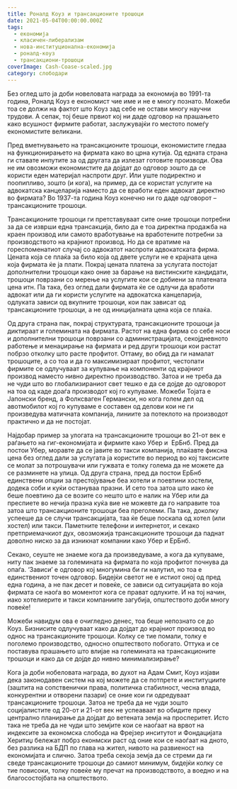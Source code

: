 ```yaml
---
title: Роналд Коуз и трансакционите трошоци
date: 2021-05-04T00:00:00.000Z
tags:
  - економија
  - класичен-либерализам
  - нова-институционална-економија
  - роналд-коуз
  - трансакциони-трошоци
coverImage: Cash-Coase-scaled.jpg
category: слободари
---
```


Без оглед што ја доби новеловата награда за економија во 1991-та година, Роналд Коуз е економист чие име и не е многу познато. Можеби тоа се должи на фактот што Коуз зад себе не остави многу научни трудови. А сепак, тој беше првиот кој ни даде одговор на прашањето како всушност фирмите работат, заслужувајќи го местото помеѓу економистите великани.

Пред вметнувањето на трансакционите трошоци, економистите гледаа на функционирањето на фирмата како во црна кутија. Од едната страна ги ставате инпутите за од другата да излезат готовите производи. Ова не им овозможи економистите да дојдат до одговор зошто да се користи еден материјал наспроти друг. Или уште подиректно и поопипливо, зошто (и кога), на пример, да се користат услугите на адвокатска канцеларија наместо да се вработи еден адвокат директно во фирмата? Во 1937-та година Коуз конечно ни го даде одговорот – трансакционите трошоци.

Трансакционите трошоци ги претставуваат сите оние трошоци потребни за да се изврши една трансакција, било да е тоа директна продажба на краен производ или самото вработување на вработените потребни за производството на крајниот производ. Но да се вратиме на гореспоменатиот случај со адвокатот наспроти адвокатската фирма. Цената која се плаќа за било која од двете услуги не е крајната цена која фирмата ќе ја плати. Покрај цената платена за услугата постојат дополнителни трошоци како оние за барање на вистинските кандидати, трошоци поврзани со мерење на услугите кои се добиени за платената цена итн. Па така, без оглед дали фирмата ќе се одлучи да вработи адвокат или да ги користи услугите на адвокатска канцеларија, одлуката зависи од вкупните трошоци, кои пак зависат од трансакционите трошоци, а не од иницијалната цена која се плаќа.

Од друга страна пак, покрај структурата, трансакционите трошоци ја диктираат и големината на фирмата. Растот на една фирма со себе носи и дополнителни трошоци поврзани со администрацијата, секојдневното работење и менаџирање на фирмата и ред други трошоци кои растат побрзо отколку што расте профитот. Оттаму, во обид да ги намалат трошоците, а со тоа и да го максимизираат профитот, честопати фирмите се одлучуваат за купување на компоненти од крајниот производ наместо нивно директно производство. Затоа и не треба да не чуди што во глобализираниот свет тешко е да се дојде до одговорот на тоа од каде доаѓа производот кој го купуваме. Можеби Тојата е Јапонски бренд, а Фолксваген Германски, но кога голем дел од авотмобилот кој го купуваме е составен од делови кои не ги произведува матичната компанија, линиите за потеклото на производот практично и да не постојат.

Најдобар пример за улогата на трансакционите трошоци во 21-от век е раѓањето на гиг-економијата и фирмите како Убер и  ЕрБнб. Пред да постои Убер, моравте да се јавите во такси компанија, плаќавте фиксна цена без оглед дали за услугата ја користите во период во кој таксисите се молат за потрошувачи или гужвата е толку голема да не можете да се разминете на улица. Од друга страна, пред да постои ЕрБнб единствени опции за престојување беа хотели и поевтини хостели, додека соби и куќи остануваа празни. И сето тоа затоа што иако ќе беше поевтино да се возите со нешто што е налик на Убер или да преспиете во нечија празна куќа вие не можевте да го направите тоа затоа што трансакционите трошоци беа преголеми. Па така, доколку успееше да се случи трансакцијата, таа ќе беше поскапа од хотел (или хостел) или такси. Паметните телефони и интернетот, и секако претприемачкиот дух, овозможија трансакционите трошоци да паднат доволно ниско за да изникнат компании како Убер и ЕрБнб.

Секако, сеуште не знаеме кога да произведуваме, а кога да купуваме, ниту пак знаеме за големината на фирмата по која профитот почнува да опаѓа. ‘Зависи’ е одговор кој многумина би ги налутил, но тоа е единствениот точен одговор. Бидејќи светот не е истиот оној од пред една година, а не пак десет и повеќе, се зависи од ситуацијата во која фирмата се наоѓа во моментот кога се прават одлуките. И на тој начин, иако хотелиерите и такси компаниите загубија, општеството доби многу повеќе! 

Можеби навидум ова е очигледно денес, тоа беше непознато се до Коуз. Бизнисите одлучуваат како да дојдат до крајниот производ во однос на трансакционите трошоци. Колку се тие помали, толку е поголемо производство, односно општеството побогато. Оттука и се поставува прашањето што влијае на големината на трансакционите трошоци и како да се дојде до нивно минимализирање?

Кога ја доби нобеловата награда, во духот на Адам Смит, Коуз изјави дека законодавен систем на кој можете да се потпрете и институциите (заштита на сопственички права, политичка стабилност, чесна влада, конкурентни и отворени пазари) се оние кои ги одредуваат трансакционите трошоци. Затоа не треба да не чуди зошто социјалистите од 20-от и 21-от век не успеаваат во обидите преку централно планирање да дојдат до ветената земја на просперитет. Исто така не треба да не чуди што земјите кои се наоѓаат на врвот на индексите за економска слобода на Фрејзер инситутот и Фондацијата Херитиџ бележат побрз еконмски раст од оние кои се наоѓаат на дното, без разлика на БДП по глава на жител, нивото на развиеност на економијата и слично. Затоа треба секоја земја да се стреми да ги сведе трансакционите трошоци до самиот минимум, бидејќи колку се тие повисоки, толку повеќе му пречат на производството, а воедно и на благосостојбата на општеството.
